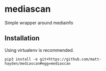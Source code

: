 # mediascan
Simple wrapper around mediainfo

## Installation

Using virtualenv is recommended.

```
pip3 install -e git+https://github.com/matt-hayden/mediascan#egg=mediascan
```

